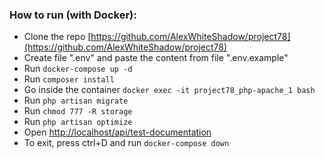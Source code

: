 ### How to run (with Docker):

* Clone the repo [https://github.com/AlexWhiteShadow/project78](https://github.com/AlexWhiteShadow/project78)
* Create file ".env" and paste the content from file ".env.example"
* Run ```docker-compose up -d```
* Run ```composer install```
* Go inside the container ```docker exec -it project78_php-apache_1 bash```
* Run ```php artisan migrate```
* Run ```chmod 777 -R storage```
* Run ```php artisan optimize```
* Open [http://localhost/api/test-documentation](http://localhost/api/test-documentation)
* To exit, press ctrl+D and run ```docker-compose down```